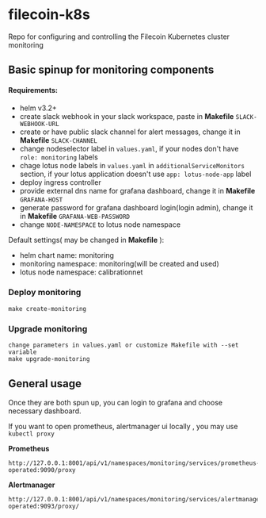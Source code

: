 # filecoin-k8s
Repo for configuring and controlling the Filecoin Kubernetes cluster monitoring

## Basic spinup for monitoring components
#### Requirements:
- helm v3.2+
- create slack webhook in your slack workspace, paste in **Makefile** `SLACK-WEBHOOK-URL`
- create or have public slack channel for alert messages, change it in **Makefile**  `SLACK-CHANNEL`
- change nodeselector label in `values.yaml`, if your nodes don't have `role: monitoring` labels
- chage lotus node labels in `values.yaml` in `additionalServiceMonitors` section, if your lotus application doesn't use `app: lotus-node-app` label
- deploy ingress controller 
- provide external dns name for grafana dashboard, change it in **Makefile**  `GRAFANA-HOST`
- generate password for grafana dashboard login(login admin), change it in **Makefile**  `GRAFANA-WEB-PASSWORD`
- change `NODE-NAMESPACE` to lotus node namespace

Default settings( may be changed in **Makefile** ):
- helm chart name: monitoring
- monitoring namespace: monitoring(will be created and used)
- lotus node namespace: calibrationnet

### Deploy monitoring

    make create-monitoring

### Upgrade monitoring
    
    change parameters in values.yaml or customize Makefile with --set variable
    make upgrade-monitoring
    

## General usage
Once they are both spun up, you can login to grafana and choose necessary dashboard.

If you want to open prometheus, alertmanager ui locally , you may use `kubectl proxy`

**Prometheus**

    http://127.0.0.1:8001/api/v1/namespaces/monitoring/services/prometheus-operated:9090/proxy

**Alertmanager**

    http://127.0.0.1:8001/api/v1/namespaces/monitoring/services/alertmanager-operated:9093/proxy/